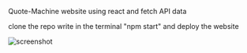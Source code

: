 Quote-Machine website using react and fetch API data

clone the repo 
write in the terminal "npm start" and deploy the website

![screenshot](src/images/screenshot.png)
